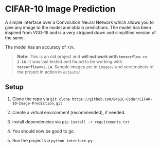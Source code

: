 # CIFAR-10 Image Prediction
A simple interface over a Convolution Neural Network which allows you to give any image to the model and obtain predictions. The model has been inspired from VGG-19 and is a very stripped down and simplified version of the same.

The model has an accuracy of `73%`.

>**Note:** This is an old project and **will not work with `tensorflow >= 2.16`**. It was last tested and found to be working with **`tensorflow==2.14`**. Sample images are in `images/` and screenshots of the project in action in `outputs/`.

## Setup
1. Clone the repo via `git clone https://github.com/B4S1C-Coder/CIFAR-10-Image-Prediction.git`

2. Create a virtual environment (recommended), if needed.

3. Install dependencies via `pip install -r requirements.txt`

4. You should now be good to go.

5. Run the project via `python interface.py`
